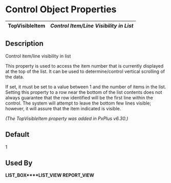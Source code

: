 # Control Object Properties

**TopVisibleItem** |  **_Control Item/Line Visibility in List_**  
---|---  
  
## Description

Control item/line visibility in list

This property is used to access the item number that is currently displayed at the top of the list. It can be used to determine/control vertical scrolling of the data.

If set, it must be set to a value between 1 and the number of items in the list. Setting this property to a row near the bottom of the list contents does not always guarantee that the row identified will be the first line within the control. The system will attempt to leave the bottom few lines visible; however, it will assure that the item indicated is visible.

_(The TopVisibleItem property was added in PxPlus v6.30.)_

## Default 

1

## Used By 

**LIST_BOX****LIST_VIEW REPORT_VIEW**
